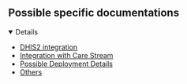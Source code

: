 ## Possible specific documentations

<details open>

- [DHIS2 integration](docs/DHIS2_Integration.md)
- [Integration with Care Stream](docs/Integration_with_Care_Stream.md)
- [Possible Deployment Details](docs/Possible_Deployment_Details.md)
- [Others](README.md)

</details>
